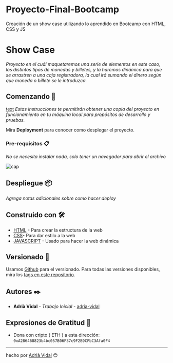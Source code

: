 # Proyecto-Final-Bootcamp
Creación de un show case utilizando lo aprendido en Bootcamp con HTML, CSS y JS

# Show Case

_Proyecto en el cuál maquetaremos una serie de elementos en este caso, los distintos tipos de monedas y billetes, y la haremos dinámica para que se arrastren a una caja registradora, la cual irá sumando el dinero según que moneda o billete se le introduzca._

## Comenzando 🚀
[text](/Proyecto-Final-Bootcamp/img/code-object.png)
_Estas instrucciones te permitirán obtener una copia del proyecto en funcionamiento en tu máquina local para propósitos de desarrollo y pruebas._

Mira **Deployment** para conocer como desplegar el proyecto.


### Pre-requisitos 📋

_No se necesita instalar nada, solo tener un navegador para abrir el archivo_


![cap](/img/)


## Despliegue 📦

_Agrega notas adicionales sobre como hacer deploy_

## Construido con 🛠️



* [HTML](https://devdocs.io/html/) - Para crear la estructura de la web
* [CSS](https://devdocs.io/css/)- Para dar estilo a la web 
* [JAVASCRIPT](https://devdocs.io/javascript/) - Usado para hacer la web dinámica





## Versionado 📌

Usamos [Github](https://github.com/) para el versionado. Para todas las versiones disponibles, mira los [tags en este repositorio](https://github.com/adria-vidal/Proyecto-Final-Bootcamp).

## Autores ✒️


* **Adrià Vidal** - *Trabajo Inicial* - [adria-vidal](https://github.com/adria-vidal)


 



## Expresiones de Gratitud 🎁


* Dona con cripto ( ETH ) a esta dirección: `0xA286468823b4bc057B06F37c9F2B9CFbC3Afa0F4`




---
hecho por [Adrià Vidal]((https://github.com/adria-vidal)) 😊
